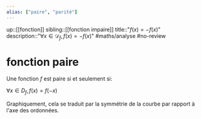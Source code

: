 ```yaml
---
alias: ["paire", "parité"]
---
```

up::[[fonction]]
sibling::[[fonction impaire]]
title::"$f(x) = -f(x)$"
description::"$\forall x \in \mathscr{D}_{f}, f(x) = -f(x)$"
#maths/analyse #no-review 
# fonction paire
Une fonction $f$ est paire si et seulement si:

$\forall x\in D_f, f(x) = f(-x)$

Graphiquement, cela se traduit par la symmétrie de la courbe par rapport à l'axe des ordonnées.



